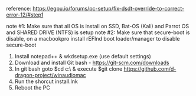 reference: https://egpu.io/forums/pc-setup/fix-dsdt-override-to-correct-error-12/#step1

note #1: Make sure that all OS is install on SSD, Bat-OS (Kali) and Parrot OS and SHARED DRIVE (NTFS) is setup
note #2: Make sure that secure-boot is disable, on a macbookpro install rEFInd boot loader/manager to disable secure-boot

1. Install notepad++ & wkdsetup.exe (use default settings)
2. Download and install Git bash - https://git-scm.com/downloads
3. In git bash goto $cd c:\ & execute $git clone https://github.com/d-dragon-project/winaudiomac
4. Run the shorcut install.lnk
5. Reboot the PC
